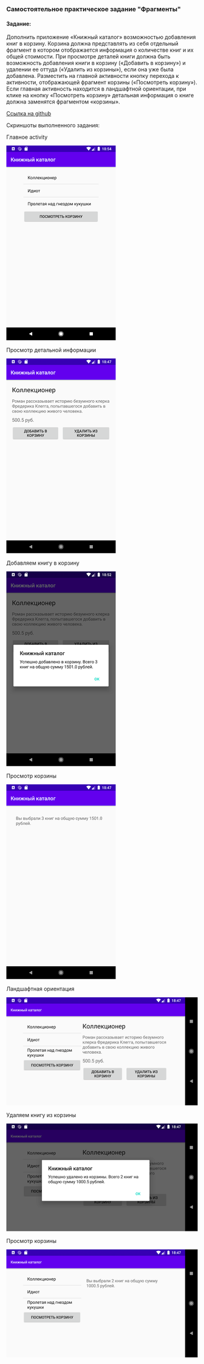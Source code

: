 ﻿### Самостоятельное практическое задание "Фрагменты"

#### Задание:
Дополнить приложение «Книжный каталог» возможностью добавления книг в корзину. Корзина должна представлять из себя отдельный фрагмент в котором отображается информация о количестве книг и их общей стоимости. При просмотре деталей книги должна быть возможность добавления книги в корзину («Добавить в корзину») и удалении ее оттуда («Удалить из корзины»), если она уже была добавлена. Разместить на главной активности кнопку перехода к активности, отображающей фрагмент корзины («Посмотреть корзину»). Если главная активность находится в ландшафтной ориентации, при клике на кнопку «Посмотреть корзину» детальная информация о книге должна заменятся фрагментом «корзины».

[Ссылка на github](https://github.com/averveiko/android/tree/main/DSTU/hw4)

Скриншоты выполненного задания:

Главное activity

![Main screen](scr/scr00.png)

Просмотр детальной информации

![Main screen](scr/scr01.png)

Добавляем книгу в корзину

![Error message](scr/scr02.png)

Просмотр корзины

![Second screen](scr/scr03.png)

Ландшафтная ориентация

![Share screen](scr/scr04.png)

Удаляем книгу из корзины

![Share screen](scr/scr05.png)

Просмотр корзины

![Second screen](scr/scr06.png)
